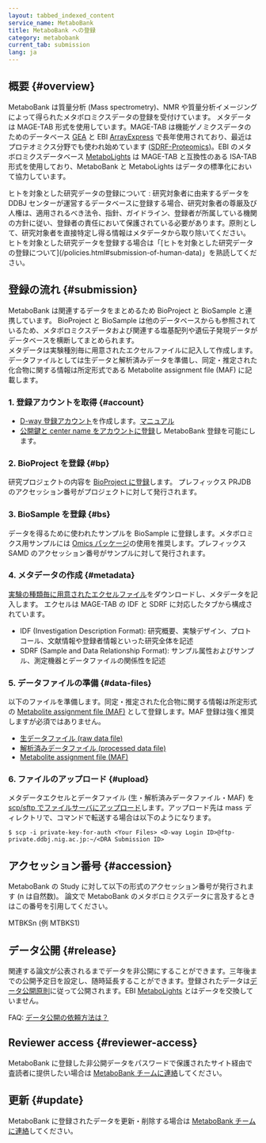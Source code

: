 ```yaml
---
layout: tabbed_indexed_content
service_name: MetaboBank
title: MetaboBank への登録
category: metabobank
current_tab: submission
lang: ja
---
```


## 概要  {#overview}

MetaboBank は質量分析 (Mass spectrometry)、NMR や質量分析イメージングによって得られたメタボロミクスデータの登録を受付けています。
メタデータは MAGE-TAB 形式を使用しています。MAGE-TAB は機能ゲノミクスデータのためのデータベース [GEA](/gea/index.html) と EBI [ArrayExpress](https://www.ebi.ac.uk/arrayexpress/) で長年使用されており、最近はプロテオミクス分野でも使われ始めています ([SDRF-Proteomics]())。EBI のメタボロミクスデータベース [MetaboLights](https://www.ebi.ac.uk/metabolights/) は MAGE-TAB と互換性のある ISA-TAB 形式を使用しており、MetaboBank と MetaboLights はデータの標準化において協力しています。

<div class="attention" markdown="1">
  <span class="red">ヒトを対象とした研究データの登録について</span>  
  : 研究対象者に由来するデータを DDBJ
    センターが運営するデータベースに登録する場合、研究対象者の尊厳及び人権は、適用されるべき法令、指針、ガイドライン、登録者が所属している機関の方針に従い、登録者の責任において保護されている必要があります。原則として、研究対象者を直接特定し得る情報はメタデータから取り除いてください。 ヒトを対象とした研究データを登録する場合は「[ヒトを対象とした研究データの登録について](/policies.html#submission-of-human-data)」を熟読してください。
</div>

## 登録の流れ  {#submission}

MetaboBank は関連するデータをまとめるため BioProject と BioSample と連携しています。
BioProject と BioSample は他のデータベースからも参照されているため、メタボロミクスデータおよび関連する塩基配列や遺伝子発現データがデータベースを横断してまとめられます。  
メタデータは実験種別毎に用意されたエクセルファイルに記入して作成します。  
データファイルとしては生データと解析済みデータを準備し、同定・推定された化合物に関する情報は所定形式である Metabolite assignment file (MAF) に記載します。

### 1. 登録アカウントを取得  {#account}

- [D-way 登録アカウント](https://ddbj.nig.ac.jp/D-way/)を作成します。[マニュアル](/account.html)
- [公開鍵と center name をアカウントに登録](/account.html#enable-dra-submission-in-account)し MetaboBank 登録を可能にします。

### 2. BioProject を登録 {#bp}

研究プロジェクトの内容を [BioProject に登録](/bioproject/submission.html)します。
プレフィックス PRJDB のアクセッション番号がプロジェクトに対して発行されます。 

### 3. BioSample を登録 {#bs}

データを得るために使われたサンプルを BioSample に登録します。メタボロミクス用サンプルには [Omics パッケージ](/biosample/submission.html#Sample-type)の使用を推奨します。プレフィックス SAMD のアクセッション番号がサンプルに対して発行されます。

### 4. メタデータの作成  {#metadata}

[実験の種類毎に用意されたエクセルファイル](/metabobank/metadata.html)をダウンロードし、メタデータを記入します。
エクセルは MAGE-TAB の IDF と SDRF に対応したタブから構成されています。

- IDF (Investigation Description Format): 研究概要、実験デザイン、プロトコール、文献情報や登録者情報といった研究全体を記述
- SDRF (Sample and Data Relationship Format): サンプル属性およびサンプル、測定機器とデータファイルの関係性を記述

### 5. データファイルの準備  {#data-files}

以下のファイルを準備します。同定・推定された化合物に関する情報は所定形式の [Metabolite assignment file (MAF)](/metabobank/datafile.html) として登録します。MAF 登録は強く推奨しますが必須ではありません。

- [生データファイル (raw data file)](/metabobank/datafile.html)
- [解析済みデータファイル (processed data file)](/metabobank/datafile.html)
- [Metabolite assignment file (MAF)](/metabobank/datafile.html)

### 6. ファイルのアップロード   {#upload}

メタデータエクセルとデータファイル (生・解析済みデータファイル・MAF) を [scp/sftp でファイルサーバにアップロード](/dra/submission.html#upload-sequence-data)します。アップロード先は mass ディレクトリで、コマンドで転送する場合は以下のようになります。

```
$ scp -i private-key-for-auth <Your Files> <D-way Login ID>@ftp-private.ddbj.nig.ac.jp:~/<DRA Submission ID>
```

## アクセッション番号  {#accession}

MetaboBank の Study に対して以下の形式のアクセッション番号が発行されます (n は自然数)。
論文で MetaboBank のメタボロミクスデータに言及するときはこの番号を引用してください。

MTBKSn (例 MTBKS1)

## データ公開  {#release}

関連する論文が公表されるまでデータを非公開にすることができます。三年後までの公開予定日を設定し、随時延長することができます。登録されたデータは[データ公開原則](/documents/data-release-policy.html)に従って公開されます。EBI [MetaboLights](https://www.ebi.ac.uk/metabolights/) とはデータを交換していません。

FAQ: [データ公開の依頼方法は？](/faq/ja/request-release.html)

## Reviewer access  {#reviewer-access}

MetaboBank に登録した非公開データをパスワードで保護されたサイト経由で査読者に提供したい場合は [MetaboBank チームに連絡](/contact-ddbj.html)してください。

## 更新  {#update}

MetaboBank に登録されたデータを更新・削除する場合は [MetaboBank チームに連絡](/contact-ddbj.html)してください。
